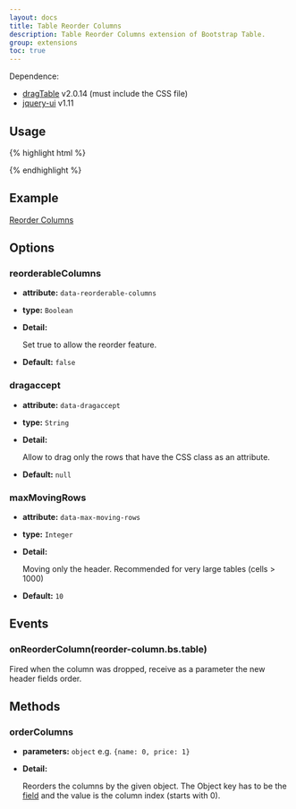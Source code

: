 ```yaml
---
layout: docs
title: Table Reorder Columns
description: Table Reorder Columns extension of Bootstrap Table.
group: extensions
toc: true
---
```


Dependence:
* [dragTable](https://github.com/akottr/dragtable/) v2.0.14 (must include the CSS file)
* [jquery-ui](https://code.jquery.com/ui/) v1.11


## Usage

{% highlight html %}
<link rel="stylesheet" href="dragtable.css">
<script src="jquery-ui.js"></script>
<script src="jquery.dragtable.js"></script>
<script src="extensions/reorder-columns/bootstrap-table-reorder-columns.js"></script>
{% endhighlight %}

## Example

[Reorder Columns](https://examples.bootstrap-table.com/#extensions/reorder-columns.html)

## Options

### reorderableColumns

- **attribute:** `data-reorderable-columns`

- **type:** `Boolean`

- **Detail:**

  Set true to allow the reorder feature.

- **Default:** `false`

### dragaccept

- **attribute:** `data-dragaccept`

- **type:** `String`

- **Detail:**

  Allow to drag only the rows that have the CSS class as an attribute.

- **Default:** `null`

### maxMovingRows

- **attribute:** `data-max-moving-rows`

- **type:** `Integer`

- **Detail:**

  Moving only the header. Recommended for very large tables (cells > 1000)

- **Default:** `10`

## Events

### onReorderColumn(reorder-column.bs.table)

Fired when the column was dropped, receive as a parameter the new header fields order.

## Methods

### orderColumns

- **parameters:** `object` e.g. `{name: 0, price: 1}`

- **Detail:**

  Reorders the columns by the given object.
  The Object key has to be the [field](https://bootstrap-table.com/docs/api/column-options/#field) and the value is the column index (starts with 0).
